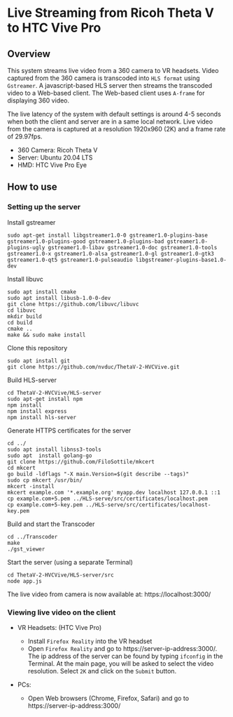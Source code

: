 # Live Streaming from Ricoh Theta V to HTC Vive Pro


## Overview
This system streams live video from a 360 camera to VR headsets. Video captured from the 360 camera is transcoded into ``HLS format`` using `Gstreamer`. A javascript-based HLS server then streams the transcoded video to a Web-based client. The Web-based client uses ``A-frame`` for displaying 360 video.

The live latency of the system with default settings is around 4-5 seconds when both the client and server are in a same local network. Live video from the camera is captured at a resolution 1920x960 (2K) and a frame rate of 29.97fps.

   - 360 Camera: Ricoh Theta V
   - Server: Ubuntu 20.04 LTS
   - HMD: HTC Vive Pro Eye

## How to use
### Setting up the server
Install gstreamer

    sudo apt-get install libgstreamer1.0-0 gstreamer1.0-plugins-base gstreamer1.0-plugins-good gstreamer1.0-plugins-bad gstreamer1.0-plugins-ugly gstreamer1.0-libav gstreamer1.0-doc gstreamer1.0-tools gstreamer1.0-x gstreamer1.0-alsa gstreamer1.0-gl gstreamer1.0-gtk3 gstreamer1.0-qt5 gstreamer1.0-pulseaudio libgstreamer-plugins-base1.0-dev

Install libuvc

    sudo apt install cmake
    sudo apt install libusb-1.0-0-dev
    git clone https://github.com/libuvc/libuvc
    cd libuvc
    mkdir build
    cd build
    cmake ..
    make && sudo make install
 
 Clone this repository

    sudo apt install git
    git clone https://github.com/nvduc/ThetaV-2-HVCVive.git

 Build HLS-server
 
    cd ThetaV-2-HVCVive/HLS-server
    sudo apt-get install npm
    npm install
    npm install express
    npm install hls-server
 
 Generate HTTPS certificates for the server
 
    cd ../
    sudo apt install libnss3-tools
    sudo apt  install golang-go
    git clone https://github.com/FiloSottile/mkcert
    cd mkcert
    go build -ldflags "-X main.Version=$(git describe --tags)"
    sudo cp mkcert /usr/bin/
    mkcert -install
    mkcert example.com '*.example.org' myapp.dev localhost 127.0.0.1 ::1
    cp example.com+5.pem ../HLS-serve/src/certificates/localhost.pem
    cp example.com+5-key.pem ../HLS-serve/src/certificates/localhost-key.pem
 
Build and start the Transcoder
 
    cd ../Transcoder
    make
    ./gst_viewer
    
Start the server (using a separate Terminal)

    cd ThetaV-2-HVCVive/HLS-server/src
    node app.js  

The live video from camera is now available at: https://localhost:3000/

### Viewing live video on the client
- VR Headsets: (HTC Vive Pro)
  - Install ``Firefox Reality`` into the VR headset
  - Open ``Firefox Reality``  and go to https://server-ip-address:3000/. The ip address of the server can be found by typing ``ifconfig`` in the Terminal. At the main page, you will be asked to select the video resolution. Select ``2K`` and click on the ``Submit`` button.

- PCs:
  - Open Web browsers (Chrome, Firefox, Safari) and go to https://server-ip-address:3000/
